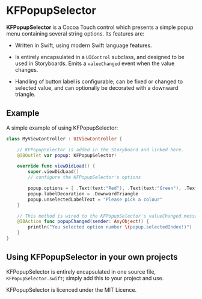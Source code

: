 # KFPopupSelector
__KFPopupSelector__ is a Cocoa Touch control which presents a simple popup menu containing several string options. Its features are:

* Written in Swift, using modern Swift language features.

* Is entirely encapsulated in a `UIControl` subclass, and designed to be used in Storyboards. Emits a `valueChanged` event when the value changes.

* Handling of button label is configurable; can be fixed or changed to selected value, and can optionally be decorated with a downward triangle.

## Example

A simple example of using KFPopupSelector:
```swift
class MyViewController : UIViewController {

    // KFPopupSelector is added in the Storyboard and linked here.
    @IBOutlet var popup: KFPopupSelector!

    override func viewDidLoad() {
        super.viewDidLoad()
        // configure the KFPopupSelector's options

        popup.options = [ .Text(text:"Red"), .Text(text:"Green"), .Text(text:"Blue") ]
        popup.labelDecoration = .DownwardTriangle
        popup.unselectedLabelText = "Please pick a colour"
    }

    // This method is wired to the KFPopupSelector's valueChanged message in the Storyboard
    @IBAction func popupChanged(sender: AnyObject!) {
        println("You selected option number \(popup.selectedIndex!)")
    }
}
```

## Using KFPopupSelector in your own projects

KFPopupSelector is entirely encapsulated in one source file, `KFPopupSelector.swift`; simply add this to your project and use.

KFPopupSelector is licenced under the MIT Licence.
